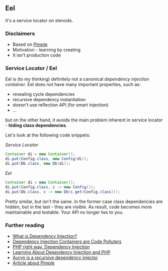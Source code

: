 ## Eel

It's a service locator on steroids.

### Disclaimers

* Based on [Pimple](https://pimple.symfony.com/)
* Motivation - learning by creating
* It isn't production code

### Service Locator / Eel

Eel is (to my thinking) definitely not a canonical *dependency injection container*. Eel does not have many important properties, such as:

* revealing cycle dependencies
* recursive dependency instantiation
* doesn't use reflection API (for smart injection)
* ...

but on the other hand, it avoids the main problem inherent in service locator - **hiding class dependencies**.

Let's look at the following code snippets:

*Service Locator*

```java
Container di = new Container();
di.put(Config.class, new Config(di));
di.put(Db.class, new Db(di));
```

*Eel*

```java
Container di = new Container();
di.put(Config.class, c -> new Config());
di.put(Db.class, c -> new Db(c.get(Config.class)));
```

Pretty similar, but isn't the same. In the former case class dependencies are hidden, but in the last - they are visible. As result, code becomes more maintainable and testable. Your API no longer lies to you.

### Further reading

* [What is Dependency Injection?](http://fabien.potencier.org/what-is-dependency-injection.html)
* [Dependency Injection Containers are Code Polluters](https://www.yegor256.com/2014/10/03/di-containers-are-evil.html)
* [PHP right way. Dependency Injection](https://phptherightway.com/#dependency_injection)
* [Learning About Dependency Injection and PHP](http://ralphschindler.com/2011/05/18/learning-about-dependency-injection-and-php)
* [Auryn is a recursive dependency injector](https://github.com/rdlowrey/auryn)
* [Article about Pimple](https://habr.com/ru/post/199296/)
